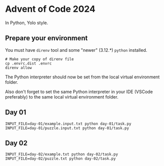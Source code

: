 # Advent of Code 2024

In Python, Yolo style.

## Prepare your environment
You must have `direnv` tool and some "newer" (3.12.*) `python` installed.
```shell
# Make your copy of direnv file
cp .envrc.dist .envrc
direnv allow
```

The Python interpreter should now be set from the local virtual environment folder.

Also don't forget to set the same Python interpreter in your IDE (VSCode preferably) to the same local virtual environment folder.

## Day 01
```shell
INPUT_FILE=day-01/example.input.txt python day-01/task.py
INPUT_FILE=day-01/puzzle.input.txt python day-01/task.py
```

## Day 02
```shell
INPUT_FILE=day-02/example.txt python day-02/task.py
INPUT_FILE=day-02/puzzle.txt python day-02/task.py
```
